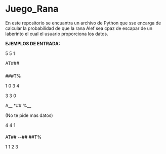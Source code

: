 # Juego_Rana
En este repositorio se encuantra un archivo de Python que sse encarga de calcular la probabilidad de que la rana Alef sea cpaz de escapar de un laberinto el cual el usuario proporciona los datos.


**EJEMPLOS DE ENTRADA:**



5 5 1



AT###
#####
#####
#####
###T%


1 0 3 4




3 3 0


A__
*##
%__


(No te pide mas datos)




4 4 1


####
AT##
--##
##T%


1 1 2 3

 
